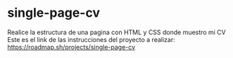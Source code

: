 ﻿# single-page-cv
Realice la estructura de una pagina con HTML y CSS donde muestro mi CV
Este es el link de las instrucciones del proyecto a realizar:
https://roadmap.sh/projects/single-page-cv
